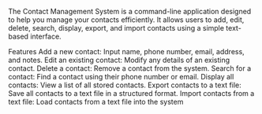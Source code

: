 The Contact Management System is a command-line application designed to help you manage your contacts efficiently. It allows users to add, edit, delete, search, display, export, and import contacts using a simple text-based interface.


Features
Add a new contact: Input name, phone number, email, address, and notes.
Edit an existing contact: Modify any details of an existing contact.
Delete a contact: Remove a contact from the system.
Search for a contact: Find a contact using their phone number or email.
Display all contacts: View a list of all stored contacts.
Export contacts to a text file: Save all contacts to a text file in a structured format.
Import contacts from a text file: Load contacts from a text file into the system
